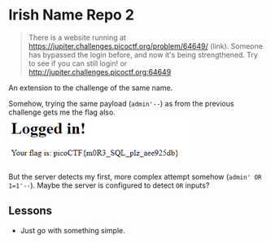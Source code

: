 # Irish Name Repo 2
> There is a website running at https://jupiter.challenges.picoctf.org/problem/64649/ (link). Someone has bypassed the login before, and now it's being strengthened. Try to see if you can still login! or http://jupiter.challenges.picoctf.org:64649
> 
An extension to the challenge of the same name.

Somehow, trying the same payload (`admin'--`) as from the previous challenge gets me the flag also.  
<img src='images/flag.png'>

But the server detects my first, more complex attempt somehow (`admin' OR 1=1'--`). Maybe the server is configured to detect `OR` inputs?

## Lessons
* Just go with something simple.
